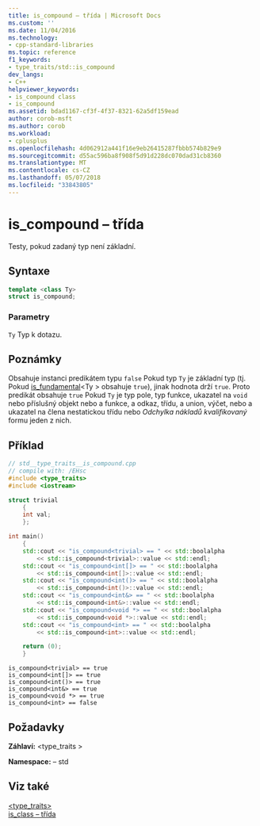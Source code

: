 ```yaml
---
title: is_compound – třída | Microsoft Docs
ms.custom: ''
ms.date: 11/04/2016
ms.technology:
- cpp-standard-libraries
ms.topic: reference
f1_keywords:
- type_traits/std::is_compound
dev_langs:
- C++
helpviewer_keywords:
- is_compound class
- is_compound
ms.assetid: bdad1167-cf3f-4f37-8321-62a5df159ead
author: corob-msft
ms.author: corob
ms.workload:
- cplusplus
ms.openlocfilehash: 4d062912a441f16e9eb26415287fbbb574b829e9
ms.sourcegitcommit: d55ac596ba8f908f5d91d228dc070dad31cb8360
ms.translationtype: MT
ms.contentlocale: cs-CZ
ms.lasthandoff: 05/07/2018
ms.locfileid: "33843805"
---
```

# <a name="iscompound-class"></a>is_compound – třída

Testy, pokud zadaný typ není základní.

## <a name="syntax"></a>Syntaxe

```cpp
template <class Ty>
struct is_compound;
```

### <a name="parameters"></a>Parametry

`Ty` Typ k dotazu.

## <a name="remarks"></a>Poznámky

Obsahuje instanci predikátem typu `false` Pokud typ `Ty` je základní typ (tj. Pokud [is_fundamental](../standard-library/is-fundamental-class.md)\<Ty > obsahuje `true`), jinak hodnota drží `true`. Proto predikát obsahuje `true` Pokud `Ty` je typ pole, typ funkce, ukazatel na `void` nebo příslušný objekt nebo a funkce, a odkaz, třídu, a union, výčet, nebo a ukazatel na člena nestatickou třídu nebo  *Odchylka nákladů kvalifikovaný* formu jeden z nich.

## <a name="example"></a>Příklad

```cpp
// std__type_traits__is_compound.cpp
// compile with: /EHsc
#include <type_traits>
#include <iostream>

struct trivial
    {
    int val;
    };

int main()
    {
    std::cout << "is_compound<trivial> == " << std::boolalpha
        << std::is_compound<trivial>::value << std::endl;
    std::cout << "is_compound<int[]> == " << std::boolalpha
        << std::is_compound<int[]>::value << std::endl;
    std::cout << "is_compound<int()> == " << std::boolalpha
        << std::is_compound<int()>::value << std::endl;
    std::cout << "is_compound<int&> == " << std::boolalpha
        << std::is_compound<int&>::value << std::endl;
    std::cout << "is_compound<void *> == " << std::boolalpha
        << std::is_compound<void *>::value << std::endl;
    std::cout << "is_compound<int> == " << std::boolalpha
        << std::is_compound<int>::value << std::endl;

    return (0);
    }

```

```Output
is_compound<trivial> == true
is_compound<int[]> == true
is_compound<int()> == true
is_compound<int&> == true
is_compound<void *> == true
is_compound<int> == false
```

## <a name="requirements"></a>Požadavky

**Záhlaví:** \<type_traits >

**Namespace:** – std

## <a name="see-also"></a>Viz také

[<type_traits>](../standard-library/type-traits.md)<br/>
[is_class – třída](../standard-library/is-class-class.md)<br/>
